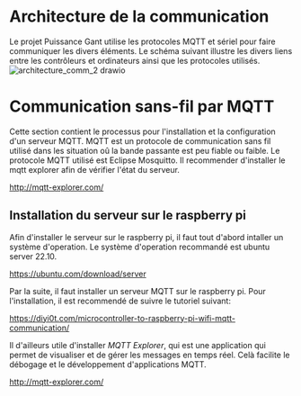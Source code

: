# Architecture de la communication
Le projet Puissance Gant utilise les protocoles MQTT et sériel pour faire communiquer les divers éléments. Le schéma suivant illustre les divers liens entre les contrôleurs et ordinateurs ainsi que les protocoles utilisés.
![architecture_comm_2 drawio](https://user-images.githubusercontent.com/78489934/229170679-2ddff895-6e02-4001-a754-1ca2375afe2f.png)

# Communication sans-fil par MQTT
Cette section contient le processus pour l'installation et la configuration d'un serveur MQTT. MQTT est un protocole de communication sans fil utilisé dans les situation oû la bande passante est peu fiable ou faible. Le protocole MQTT utilisé est Eclipse Mosquitto. Il recommender d'installer le mqtt explorer afin de vérifier l'état du serveur. 

http://mqtt-explorer.com/

## Installation du serveur sur le raspberry pi

Afin d'installer le serveur sur le raspberry pi, il faut tout d'abord intaller un système d'operation. Le système d'operation recommandé est ubuntu server 22.10. 

https://ubuntu.com/download/server

Par la suite, il faut installer un serveur MQTT sur le raspberry pi. Pour l'installation, il est recommendé de suivre le tutoriel suivant: 

https://diyi0t.com/microcontroller-to-raspberry-pi-wifi-mqtt-communication/

Il d'ailleurs utile d'installer *MQTT Explorer*, qui est une application qui permet de visualiser et de gérer les messages en temps réel. Celà facilite le débogage et le développement d'applications MQTT.

http://mqtt-explorer.com/
